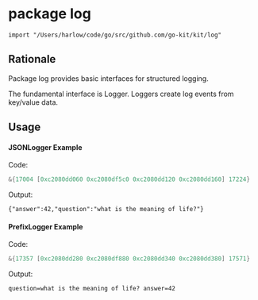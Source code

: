 

# package log

    import "/Users/harlow/code/go/src/github.com/go-kit/kit/log"

## Rationale

Package log provides basic interfaces for structured logging.

The fundamental interface is Logger. Loggers create log events from
key/value data.



## Usage


#### JSONLogger Example

Code:
```go
&{17004 [0xc2080dd060 0xc2080df5c0 0xc2080dd120 0xc2080dd160] 17224}
```

Output:
```
{"answer":42,"question":"what is the meaning of life?"}
```


#### PrefixLogger Example

Code:
```go
&{17357 [0xc2080dd280 0xc2080df880 0xc2080dd340 0xc2080dd380] 17571}
```

Output:
```
question=what is the meaning of life? answer=42
```



